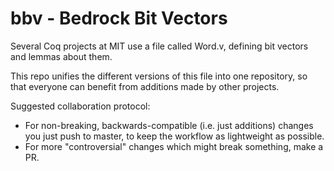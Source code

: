 # bbv - Bedrock Bit Vectors

Several Coq projects at MIT use a file called Word.v, defining bit vectors and lemmas about them.

This repo unifies the different versions of this file into one repository, so that everyone can benefit from additions made by other projects.

Suggested collaboration protocol:

-   For non-breaking, backwards-compatible (i.e. just additions) changes you just push to master, to keep the workflow as lightweight as possible.
-   For more "controversial" changes which might break something, make a PR.

